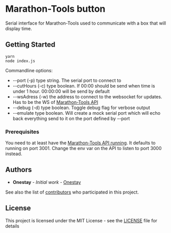# Marathon-Tools button

Serial interface for Marathon-Tools used to communicate with a box that will display time.
## Getting Started

```
yarn
node index.js
```
Commandline options:
* --port (-p) type string. The serial port to connect to
* --cutHours (-c) type boolean. If 00:00 should be send when time is under 1 hour. 00:00:00 will be send by default
* --wsAdress (-w) the address to connect to the websocket for updates. Has to be the WS of [Marathon-Tools API](https://github.com/onestay/MarathonTools-API)
* --debug (-d) type boolean. Toggle debug flag for verbose output
* --emulate type boolean. Will create a mock serial port which will echo back everything send to it on the port defined by --port


### Prerequisites

You need to at least have the [Marathon-Tools API running](https://github.com/onestay/MarathonTools-API). It defaults to running on port 3001. Change the env var on the API to listen to port 3000 instead.

## Authors

* **Onestay** - *Initial work* - [Onestay](https://github.com/onestay)

See also the list of [contributors](https://github.com/your/project/contributors) who participated in this project.

## License

This project is licensed under the MIT License - see the [LICENSE](LICENSE) file for details
